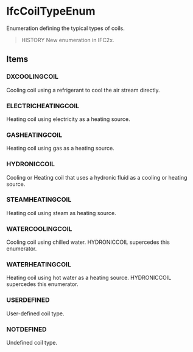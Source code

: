 # IfcCoilTypeEnum

Enumeration defining the typical types of coils.<!-- end of definition -->

> HISTORY New enumeration in IFC2x.

## Items

### DXCOOLINGCOIL
Cooling coil using a refrigerant to cool the air stream directly.

### ELECTRICHEATINGCOIL
Heating coil using electricity as a heating source.

### GASHEATINGCOIL
Heating coil using gas as a heating source.

### HYDRONICCOIL
Cooling or Heating coil that uses a hydronic fluid as a cooling or heating source.

### STEAMHEATINGCOIL
Heating coil using steam as heating source.

### WATERCOOLINGCOIL
Cooling coil using chilled water. HYDRONICCOIL supercedes this enumerator.

### WATERHEATINGCOIL
Heating coil using hot water as a heating source. HYDRONICCOIL supercedes this enumerator.

### USERDEFINED
User-defined coil type.

### NOTDEFINED
Undefined coil type.
